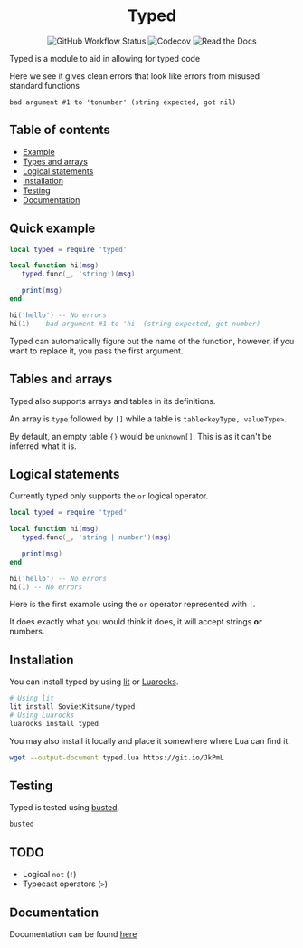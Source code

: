 <div align="center">
    <h1>Typed</h1>
    <img alt="GitHub Workflow Status" src="https://img.shields.io/github/workflow/status/sovietkitsune/typed/testing?style=flat-square">
    <img alt="Codecov" src="https://img.shields.io/codecov/c/github/sovietkitsune/typed?style=flat-square">
    <img alt="Read the Docs" src="https://img.shields.io/readthedocs/typed?style=flat-square">
</div>

Typed is a module to aid in allowing for typed code

Here we see it gives clean errors that look like errors from misused standard functions

```
bad argument #1 to 'tonumber' (string expected, got nil)
```

## Table of contents

* [Example](#quick-example)
* [Types and arrays](#types-and-arrays)
* [Logical statements](#logical-statements)
* [Installation](#installation)
* [Testing](#installation)
* [Documentation](#documentation)

## Quick example

```lua
local typed = require 'typed'

local function hi(msg)
   typed.func(_, 'string')(msg)

   print(msg)
end

hi('hello') -- No errors
hi(1) -- bad argument #1 to 'hi' (string expected, got number)
```

Typed can automatically figure out the name of the function, however, 
if you want to replace it, you pass the first argument.

## Tables and arrays

Typed also supports arrays and tables in its definitions.

An array is `type` followed by `[]` while a table is `table<keyType, valueType>`.

By default, an empty table `{}` would be `unknown[]`. This is as it can't be inferred what it is.

## Logical statements

Currently typed only supports the `or` logical operator.

```lua
local typed = require 'typed'

local function hi(msg)
   typed.func(_, 'string | number')(msg)

   print(msg)
end

hi('hello') -- No errors
hi(1) -- No errors
```

Here is the first example using the `or` operator represented with `|`.

It does exactly what you would think it does, it will accept strings **or** numbers.

## Installation

You can install typed by using [lit](http://luvit.io/lit.html) or [Luarocks](https://luarocks.org).

```sh
# Using lit
lit install SovietKitsune/typed
# Using Luarocks
luarocks install typed
```

You may also install it locally and place it somewhere where Lua can find it.

```sh
wget --output-document typed.lua https://git.io/JkPmL
```

## Testing

Typed is tested using [busted](https://olivinelabs.com/busted/).

```sh
busted
```

## TODO

* Logical `not` (`!`)
* Typecast operators (`>`)

## Documentation

Documentation can be found [here](https://typed.readthedocs.org)